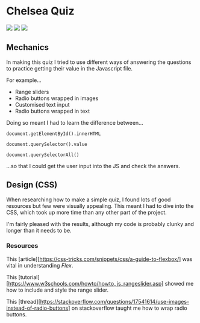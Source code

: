 <h1>Chelsea Quiz</h1>

![](https://img.shields.io/github/last-commit/arthurfincham/chelsea_quiz)
![](https://img.shields.io/github/languages/count/arthurfincham/chelsea_quiz)
![](https://img.shields.io/github/languages/code-size/arthurfincham/chelsea_quiz)

<h2>Mechanics</h2>

In making this quiz I tried to use different ways of answering the questions to practice getting their value in the Javascript file.

For example...
<ul>
  <li>Range sliders</li>
  <li>Radio buttons wrapped in images</li>
  <li>Customised text input</li>
  <li>Radio buttons wrapped in text</li>
</ul>

Doing so meant I had to learn the difference between...
```
document.getElementById().innerHTML
```
```
document.querySelector().value
```
```
document.querySelectorAll()
```
...so that I could get the user input into the JS and check the answers.

<h2>Design (CSS)</h2>

When researching how to make a simple quiz, I found lots of good resources but few were visually appealing. This meant I had to dive into the CSS, which took up more time than any other part of the project.

I'm fairly pleased with the results, although my code is probably clunky and longer than it needs to be.

<h3>Resources</h3>

This [article][https://css-tricks.com/snippets/css/a-guide-to-flexbox/] was vital in understanding *Flex*.

This [tutorial][https://www.w3schools.com/howto/howto_js_rangeslider.asp] showed me how to include and style the range slider.

This [thread][https://stackoverflow.com/questions/17541614/use-images-instead-of-radio-buttons] on stackoverflow taught me how to wrap radio buttons.

